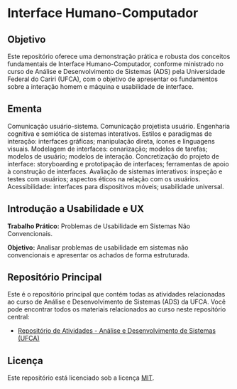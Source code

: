 # Interface Humano-Computador

## Objetivo
Este repositório oferece uma demonstração prática e robusta dos conceitos fundamentais de Interface Humano-Computador, conforme ministrado no curso de Análise e Desenvolvimento de Sistemas (ADS) pela Universidade Federal do Cariri (UFCA), com o objetivo de apresentar os fundamentos sobre a interação homem e máquina e usabilidade de interface.

## Ementa
Comunicação usuário-sistema. Comunicação projetista usuário. Engenharia cognitiva e semiótica de sistemas interativos. Estilos e paradigmas de interação: interfaces gráficas; manipulação direta, ícones e linguagens visuais. Modelagem de interfaces: cenarização; modelos de tarefas; modelos de usuário; modelos de interação. Concretização do projeto de interface: storyboarding e prototipação de interfaces; ferramentas de apoio à construção de interfaces. Avaliação de sistemas interativos: inspeção e testes com usuários; aspectos éticos na relação com os usuários. Acessibilidade: interfaces para dispositivos móveis; usabilidade universal.

## Introdução a Usabilidade e UX
**Trabalho Prático:** Problemas de Usabilidade em Sistemas Não Convencionais.

**Objetivo:** Analisar problemas de usabilidade em sistemas não convencionais e apresentar os achados de forma estruturada.

## Repositório Principal
Este é o repositório principal que contém todas as atividades relacionadas ao curso de Análise e Desenvolvimento de Sistemas (ADS) da UFCA. Você pode encontrar todos os materiais relacionados ao curso neste repositório central:
* [Repositório de Atividades - Análise e Desenvolvimento de Sistemas (UFCA)](https://github.com/devitruvius/college-repository)

## Licença

Este repositório está licenciado sob a licença [MIT](https://choosealicense.com/licenses/mit/).
